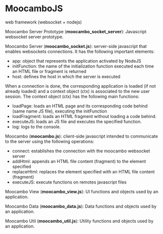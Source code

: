 # MoocamboJS
web framework (websocket + nodejs)

Moocambo Server Prototype (<b>moocambo_socket_server</b>): Javascript websocket server prototype.

Moocambo Server (<b>moocambo_socket.js</b>): server-side javascript that enables websockets connections. It has the following important elements:
- app: object that represents the application activated by NodeJS
- initFunction: the name of the initialization function executed each time an HTML file or fragment is returned
- host: defines the host in which the server is executed

When a connection is done, the corresponding application is loaded (if not already loaded)
and a context object (ctx) is associated to the new user session. The context object (ctx) has the following main functions:
- loadPage: loads an HTML page and its corresponding code behind (same name JS file), executing the initFunction
- loadFragment: loads an HTML fragment without loading a code behind. 
- executeJS: loads an JS file and executes the specified function.
- log: logs to the console.


Moocambo (<b>moocambo.js</b>): client-side javascript intended to communicate to the server using the following operations:
- connect: establishes the connection with the moocambo websocket server
- addHtml: appends an HTML file content (fragment) to the element specified
- replaceHtml: replaces the element specified with an HTML file content (fragment)
- executeJS: execute functions on remotes javascript files

Moocambo View (<b>moocambo_view.js</b>): UI functions and objects used by an application.

Moocambo Data (<b>moocambo_data.js</b>): Data functions and objects used by an application.

Moocambo Util (<b>moocambo_util.js</b>): Utility functions and objects used by an application.
